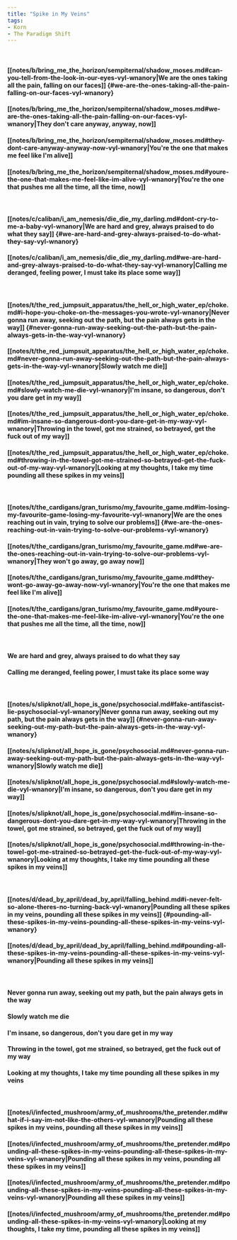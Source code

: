 ```yaml
---
title: "Spike in My Veins"
tags:
- Korn
- The Paradigm Shift
---
```

&nbsp;
#### [[notes/b/bring_me_the_horizon/sempiternal/shadow_moses.md#can-you-tell-from-the-look-in-our-eyes-vyl-wnanory|We are the ones taking all the pain, falling on our faces]] {#we-are-the-ones-taking-all-the-pain-falling-on-our-faces-vyl-wnanory}
#### [[notes/b/bring_me_the_horizon/sempiternal/shadow_moses.md#we-are-the-ones-taking-all-the-pain-falling-on-our-faces-vyl-wnanory|They don't care anyway, anyway, now]]
#### [[notes/b/bring_me_the_horizon/sempiternal/shadow_moses.md#they-dont-care-anyway-anyway-now-vyl-wnanory|You're the one that makes me feel like I'm alive]]
#### [[notes/b/bring_me_the_horizon/sempiternal/shadow_moses.md#youre-the-one-that-makes-me-feel-like-im-alive-vyl-wnanory|You're the one that pushes me all the time, all the time, now]]
&nbsp;
#### [[notes/c/caliban/i_am_nemesis/die_die_my_darling.md#dont-cry-to-me-a-baby-vyl-wnanory|We are hard and grey, always praised to do what they say]] {#we-are-hard-and-grey-always-praised-to-do-what-they-say-vyl-wnanory}
#### [[notes/c/caliban/i_am_nemesis/die_die_my_darling.md#we-are-hard-and-grey-always-praised-to-do-what-they-say-vyl-wnanory|Calling me deranged, feeling power, I must take its place some way]]
&nbsp;
#### [[notes/t/the_red_jumpsuit_apparatus/the_hell_or_high_water_ep/choke.md#i-hope-you-choke-on-the-messages-you-wrote-vyl-wnanory|Never gonna run away, seeking out the path, but the pain always gets in the way]] {#never-gonna-run-away-seeking-out-the-path-but-the-pain-always-gets-in-the-way-vyl-wnanory}
#### [[notes/t/the_red_jumpsuit_apparatus/the_hell_or_high_water_ep/choke.md#never-gonna-run-away-seeking-out-the-path-but-the-pain-always-gets-in-the-way-vyl-wnanory|Slowly watch me die]]
#### [[notes/t/the_red_jumpsuit_apparatus/the_hell_or_high_water_ep/choke.md#slowly-watch-me-die-vyl-wnanory|I'm insane, so dangerous, don't you dare get in my way]]
#### [[notes/t/the_red_jumpsuit_apparatus/the_hell_or_high_water_ep/choke.md#im-insane-so-dangerous-dont-you-dare-get-in-my-way-vyl-wnanory|Throwing in the towel, got me strained, so betrayed, get the fuck out of my way]]
#### [[notes/t/the_red_jumpsuit_apparatus/the_hell_or_high_water_ep/choke.md#throwing-in-the-towel-got-me-strained-so-betrayed-get-the-fuck-out-of-my-way-vyl-wnanory|Looking at my thoughts, I take my time pounding all these spikes in my veins]]
&nbsp;
#### [[notes/t/the_cardigans/gran_turismo/my_favourite_game.md#im-losing-my-favourite-game-losing-my-favourite-vyl-wnanory|We are the ones reaching out in vain, trying to solve our problems]] {#we-are-the-ones-reaching-out-in-vain-trying-to-solve-our-problems-vyl-wnanory}
#### [[notes/t/the_cardigans/gran_turismo/my_favourite_game.md#we-are-the-ones-reaching-out-in-vain-trying-to-solve-our-problems-vyl-wnanory|They won't go away, go away now]]
#### [[notes/t/the_cardigans/gran_turismo/my_favourite_game.md#they-wont-go-away-go-away-now-vyl-wnanory|You're the one that makes me feel like I'm alive]]
#### [[notes/t/the_cardigans/gran_turismo/my_favourite_game.md#youre-the-one-that-makes-me-feel-like-im-alive-vyl-wnanory|You're the one that pushes me all the time, all the time, now]]
&nbsp;
#### We are hard and grey, always praised to do what they say
#### Calling me deranged, feeling power, I must take its place some way
&nbsp;
#### [[notes/s/slipknot/all_hope_is_gone/psychosocial.md#fake-antifascist-lie-psychosocial-vyl-wnanory|Never gonna run away, seeking out my path, but the pain always gets in the way]] {#never-gonna-run-away-seeking-out-my-path-but-the-pain-always-gets-in-the-way-vyl-wnanory}
#### [[notes/s/slipknot/all_hope_is_gone/psychosocial.md#never-gonna-run-away-seeking-out-my-path-but-the-pain-always-gets-in-the-way-vyl-wnanory|Slowly watch me die]]
#### [[notes/s/slipknot/all_hope_is_gone/psychosocial.md#slowly-watch-me-die-vyl-wnanory|I'm insane, so dangerous, don't you dare get in my way]]
#### [[notes/s/slipknot/all_hope_is_gone/psychosocial.md#im-insane-so-dangerous-dont-you-dare-get-in-my-way-vyl-wnanory|Throwing in the towel, got me strained, so betrayed, get the fuck out of my way]]
#### [[notes/s/slipknot/all_hope_is_gone/psychosocial.md#throwing-in-the-towel-got-me-strained-so-betrayed-get-the-fuck-out-of-my-way-vyl-wnanory|Looking at my thoughts, I take my time pounding all these spikes in my veins]]
&nbsp;
#### [[notes/d/dead_by_april/dead_by_april/falling_behind.md#i-never-felt-so-alone-theres-no-turning-back-vyl-wnanory|Pounding all these spikes in my veins, pounding all these spikes in my veins]] {#pounding-all-these-spikes-in-my-veins-pounding-all-these-spikes-in-my-veins-vyl-wnanory}
#### [[notes/d/dead_by_april/dead_by_april/falling_behind.md#pounding-all-these-spikes-in-my-veins-pounding-all-these-spikes-in-my-veins-vyl-wnanory|Pounding all these spikes in my veins]]
&nbsp;
#### Never gonna run away, seeking out my path, but the pain always gets in the way
#### Slowly watch me die
#### I'm insane, so dangerous, don't you dare get in my way
#### Throwing in the towel, got me strained, so betrayed, get the fuck out of my way
#### Looking at my thoughts, I take my time pounding all these spikes in my veins
&nbsp;
#### [[notes/i/infected_mushroom/army_of_mushrooms/the_pretender.md#what-if-i-say-im-not-like-the-others-vyl-wnanory|Pounding all these spikes in my veins, pounding all these spikes in my veins]]
#### [[notes/i/infected_mushroom/army_of_mushrooms/the_pretender.md#pounding-all-these-spikes-in-my-veins-pounding-all-these-spikes-in-my-veins-vyl-wnanory|Pounding all these spikes in my veins, pounding all these spikes in my veins]]
#### [[notes/i/infected_mushroom/army_of_mushrooms/the_pretender.md#pounding-all-these-spikes-in-my-veins-pounding-all-these-spikes-in-my-veins-vyl-wnanory|Pounding all these spikes in my veins]]
#### [[notes/i/infected_mushroom/army_of_mushrooms/the_pretender.md#pounding-all-these-spikes-in-my-veins-vyl-wnanory|Looking at my thoughts, I take my time, pounding all these spikes in my veins]]

